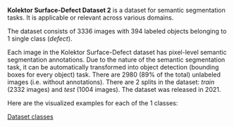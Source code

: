 **Kolektor Surface-Defect Dataset 2** is a dataset for semantic segmentation tasks. It is applicable or relevant across various domains.

The dataset consists of 3336 images with 394 labeled objects belonging to 1 single class (*defect*).

Each image in the Kolektor Surface-Defect dataset has pixel-level semantic segmentation annotations. Due to the nature of the semantic segmentation task, it can be automatically transformed into object detection (bounding boxes for every object) task. There are 2980 (89% of the total) unlabeled images (i.e. without annotations). There are 2 splits in the dataset: *train* (2332 images) and *test* (1004 images). The dataset was released in 2021.

Here are the visualized examples for each of the 1 classes:

[Dataset classes](https://github.com/dataset-ninja/kolektor-surface-defect-dataset-2/raw/main/visualizations/classes_preview.webm)

